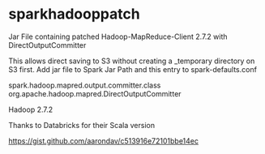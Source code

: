 # sparkhadooppatch
Jar File containing patched Hadoop-MapReduce-Client 2.7.2 with DirectOutputCommitter

This allows direct saving to S3 without creating a _temporary directory on S3 first.
Add jar file to Spark Jar Path and this entry to spark-defaults.conf

spark.hadoop.mapred.output.committer.class org.apache.hadoop.mapred.DirectOutputCommitter

Hadoop 2.7.2

Thanks to Databricks for their Scala version

https://gist.github.com/aarondav/c513916e72101bbe14ec